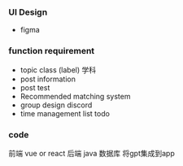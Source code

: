 ### UI Design
 - figma

### function requirement

- topic class (label) 学科
- post information 
- post test
- Recommended matching system
- group design discord
- time management list todo
### code
 前端 vue or react
 后端 java
 数据库
 将gpt集成到app
 
 